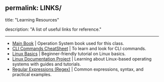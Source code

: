 permalink: LINKS/
---

title: "Learning Resources"

description: "A list of useful links for reference."

---

- [Main Book](https://www.amazon.com/Operating-System-Concepts-Abraham-Silberschatz/dp/111980036X) | Operation System book used for this class.
- [CLI Commands CheatSheet](https://cheatography.com/davechild/cheat-sheets/linux-command-line/) | To learn and look for CLI commands.
- [Linux Basics](https://youtu.be/CpTfQ-q6MPU) | Beginner-friendly tutorial on Linux basics.
- [Linux Documentation Project](https://www.tldp.org/) | Learning about Linux-based operating systems with guides and tutorials.
- [Regular Expressions (Regex)](https://www.youtube.com/watch?v=bgBWp9EIlMM) | Common expressions, syntax, and practical examples.

